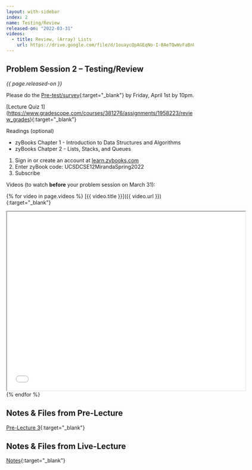 ```yaml
---
layout: with-sidebar
index: 2
name: Testing/Review
released-on: "2022-03-31"
videos:
  - title: Review, (Array) Lists
    url: https://drive.google.com/file/d/1ouaycQpAGEqNo-I-BAeTQwWvFaBnU-6k
---
```


## Problem Session 2 – Testing/Review

_{{ page.released-on }}_

Please do the [Pre-test/survey](https://forms.gle/o9ivk9VMjorSU8L97){:target="_blank"} by Friday, April 1st by 10pm.

[Lecture Quiz 1] (https://www.gradescope.com/courses/381276/assignments/1958223/review_grades){:target="_blank"}

Readings (optional)
- zyBooks Chapter 1 - Introduction to Data Structures and Algorithms
- zyBooks Chatper 2 - Lists, Stacks, and Queues

1. Sign in or create an account at <a href="http://learn.zybooks.com">learn.zybooks.com</a>
2. Enter zyBook code: UCSDCSE12MirandaSpring2022
3. Subscribe

Videos (to watch **before** your problem session on March 31):

{% for video in page.videos %}
[{{ video.title }}]({{ video.url }}){:target="_blank"}

<iframe src="{{ video.url }}/preview" width="640" height="480" allow="autoplay"></iframe>
{% endfor %}

## Notes & Files from Pre-Lecture

[Pre-Lecture 3](https://github.com/ucsd-cse12-sp22/ucsd-cse12-sp22.github.io/tree/main/_pre-lectures/lecture-03){:target="_blank"}

## Notes & Files from Live-Lecture

[Notes](https://github.com/ucsd-cse12-sp22/ucsd-cse12-sp22.github.io/tree/main/_lectures/lecture-02){:target="_blank"}

